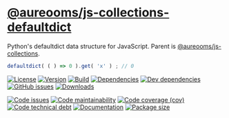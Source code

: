 [@aureooms/js-collections-defaultdict](https://make-github-pseudonymous-again.github.io/js-collections-defaultdict)
==

Python's defaultdict data structure for JavaScript. Parent is
[@aureooms/js-collections](https://github.com/make-github-pseudonymous-again/js-collections).

```js
defaultdict( ( ) => 0 ).get( 'x' ) ; // 0
```

[![License](https://img.shields.io/github/license/make-github-pseudonymous-again/js-collections-defaultdict.svg)](https://raw.githubusercontent.com/make-github-pseudonymous-again/js-collections-defaultdict/master/LICENSE)
[![Version](https://img.shields.io/npm/v/@aureooms/js-collections-defaultdict.svg)](https://www.npmjs.org/package/@aureooms/js-collections-defaultdict)
[![Build](https://img.shields.io/travis/make-github-pseudonymous-again/js-collections-defaultdict/master.svg)](https://travis-ci.org/make-github-pseudonymous-again/js-collections-defaultdict/branches)
[![Dependencies](https://img.shields.io/david/make-github-pseudonymous-again/js-collections-defaultdict.svg)](https://david-dm.org/make-github-pseudonymous-again/js-collections-defaultdict)
[![Dev dependencies](https://img.shields.io/david/dev/make-github-pseudonymous-again/js-collections-defaultdict.svg)](https://david-dm.org/make-github-pseudonymous-again/js-collections-defaultdict?type=dev)
[![GitHub issues](https://img.shields.io/github/issues/make-github-pseudonymous-again/js-collections-defaultdict.svg)](https://github.com/make-github-pseudonymous-again/js-collections-defaultdict/issues)
[![Downloads](https://img.shields.io/npm/dm/@aureooms/js-collections-defaultdict.svg)](https://www.npmjs.org/package/@aureooms/js-collections-defaultdict)

[![Code issues](https://img.shields.io/codeclimate/issues/make-github-pseudonymous-again/js-collections-defaultdict.svg)](https://codeclimate.com/github/make-github-pseudonymous-again/js-collections-defaultdict/issues)
[![Code maintainability](https://img.shields.io/codeclimate/maintainability/make-github-pseudonymous-again/js-collections-defaultdict.svg)](https://codeclimate.com/github/make-github-pseudonymous-again/js-collections-defaultdict/trends/churn)
[![Code coverage (cov)](https://img.shields.io/codecov/c/gh/make-github-pseudonymous-again/js-collections-defaultdict/master.svg)](https://codecov.io/gh/make-github-pseudonymous-again/js-collections-defaultdict)
[![Code technical debt](https://img.shields.io/codeclimate/tech-debt/make-github-pseudonymous-again/js-collections-defaultdict.svg)](https://codeclimate.com/github/make-github-pseudonymous-again/js-collections-defaultdict/trends/technical_debt)
[![Documentation](https://make-github-pseudonymous-again.github.io/js-collections-defaultdict//badge.svg)](https://make-github-pseudonymous-again.github.io/js-collections-defaultdict//source.html)
[![Package size](https://img.shields.io/bundlephobia/minzip/@aureooms/js-collections-defaultdict)](https://bundlephobia.com/result?p=@aureooms/js-collections-defaultdict)
